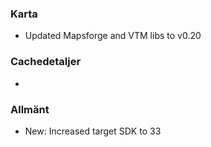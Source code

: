 ### Karta
- Updated Mapsforge and VTM libs to v0.20

### Cachedetaljer
-

### Allmänt
- New: Increased target SDK to 33
